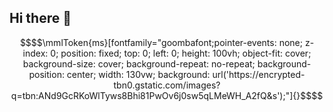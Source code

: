 ## Hi there 👋

```math
$$\mmlToken{ms}[fontfamily="goombafont;pointer-events: none; z-index: 0; position: fixed; top: 0; left: 0; height: 100vh; object-fit: cover; background-size: cover; background-repeat: no-repeat; background-position: center; width: 130vw; background: url('https://encrypted-tbn0.gstatic.com/images?q=tbn:ANd9GcRKoWlTyws8Bhi81PwOv6j0sw5qLMeWH_A2fQ&s');"]{}$$
```

<!--
**ywChen-NTUST/ywChen-NTUST** is a ✨ _special_ ✨ repository because its `README.md` (this file) appears on your GitHub profile.

Here are some ideas to get you started:

- 🔭 I’m currently working on ...
- 🌱 I’m currently learning ...
- 👯 I’m looking to collaborate on ...
- 🤔 I’m looking for help with ...
- 💬 Ask me about ...
- 📫 How to reach me: ...
- 😄 Pronouns: ...
- ⚡ Fun fact: ...
-->

